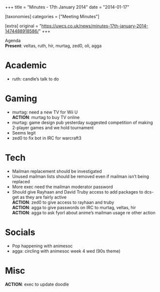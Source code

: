 +++
title = "Minutes - 17th January 2014"
date = "2014-01-17"

[taxonomies]
categories = ["Meeting Minutes"]

[extra]
original = "https://uwcs.co.uk/news/minutes-17th-january-2014-1474488918586/"
+++

Agenda  
**Present**: veltas, ruth, hir, murtag, zed0, oli, agga

# Academic

  - ruth: candle’s talk to do

# Gaming

  - murtag: need a new TV for Wii U  
    **ACTION**: murtag to buy TV online
  - murtag: game design pub yesterday suggested competition of making 2-player games and we hold tournament
  - Seems legit
  - zed0 to fix bot in IRC for warcraft3

# Tech

  - Mailman replacement should be investigated
  - Unused mailman lists should be removed even if mailman isn’t being replaced
  - More exec need the mailman moderator password
  - Should give Rayhaan and David Truby access to add packages to dcs-get as they are fairly active  
    **ACTION**: zed0 to give access to rayhaan and truby  
    **ACTION**: agga to give passwords on IRC to murtag, veltas, hir  
    **ACTION**: agga to ask fyorl about anime’s mailman usage re other action

# Socials

  - Pop happening with animesoc
  - agga: circling with animesoc week 4 wed (90s theme)

# Misc

**ACTION**: exec to update doodle
